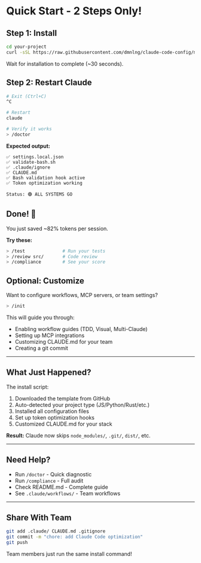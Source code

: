 # Quick Start - 2 Steps Only!

## Step 1: Install

```bash
cd your-project
curl -sSL https://raw.githubusercontent.com/dmnlng/claude-code-config/main/install.sh | bash
```

Wait for installation to complete (~30 seconds).

## Step 2: Restart Claude

```bash
# Exit (Ctrl+C)
^C

# Restart
claude

# Verify it works
> /doctor
```

**Expected output:**
```
✅ settings.local.json
✅ validate-bash.sh
✅ .claude/ignore
✅ CLAUDE.md
✅ Bash validation hook active
✅ Token optimization working

Status: 🟢 ALL SYSTEMS GO
```

## Done! 🎉

You just saved ~82% tokens per session.

**Try these:**
```bash
> /test              # Run your tests
> /review src/       # Code review
> /compliance        # See your score
```

## Optional: Customize

Want to configure workflows, MCP servers, or team settings?

```bash
> /init
```

This will guide you through:
- Enabling workflow guides (TDD, Visual, Multi-Claude)
- Setting up MCP integrations
- Customizing CLAUDE.md for your team
- Creating a git commit

---

## What Just Happened?

The install script:
1. Downloaded the template from GitHub
2. Auto-detected your project type (JS/Python/Rust/etc.)
3. Installed all configuration files
4. Set up token optimization hooks
5. Customized CLAUDE.md for your stack

**Result:** Claude now skips `node_modules/`, `.git/`, `dist/`, etc.

---

## Need Help?

- Run `/doctor` - Quick diagnostic
- Run `/compliance` - Full audit
- Check README.md - Complete guide
- See `.claude/workflows/` - Team workflows

---

## Share With Team

```bash
git add .claude/ CLAUDE.md .gitignore
git commit -m "chore: add Claude Code optimization"
git push
```

Team members just run the same install command!
